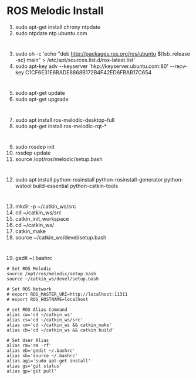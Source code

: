 # ROS Melodic Install
1. sudo apt-get install chrony ntpdate
2. sudo ntpdate ntp.ubuntu.com
#
3. sudo sh -c 'echo "deb http://packages.ros.org/ros/ubuntu $(lsb_release -sc) main" > /etc/apt/sources.list.d/ros-latest.list'
4. sudo apt-key adv --keyserver 'hkp://keyserver.ubuntu.com:80' --recv-key C1CF6E31E6BADE8868B172B4F42ED6FBAB17C654
#
5. sudo apt-get update
6. sudo apt-get upgrade
#
7. sudo apt install ros-melodic-desktop-full
8. sudo apt-get install ros-melodic-rqt-*
#
9. sudo rosdep init
10. rosdep update
11. source /opt/ros/melodic/setup.bash
#
12. sudo apt install python-rosinstall python-rosinstall-generator python-wstool build-essential python-catkin-tools
#
13. mkdir -p ~/catkin_ws/src
14. cd ~/catkin_ws/src
15. catkin_init_workspace
16. cd ~/catkin_ws/
17. catkin_make
18. source ~/catkin_ws/devel/setup.bash
#
19. gedit ~/.bashrc
```
# Set ROS Melodic
source /opt/ros/melodic/setup.bash
source ~/catkin_ws/devel/setup.bash

# Set ROS Network
# export ROS_MASTER_URI=http://localhost:11311
# export ROS_HOSTNAME=localhost

# set ROS Alias Command
alias cw='cd ~/catkin_ws'
alias cs='cd ~/catkin_ws/src'
alias cm='cd ~/catkin_ws && catkin_make'
alias cb='cd ~/catkin_ws && catkin build'

# Set User Alias
alias rm='rm -rf'
alias eb='gedit ~/.bashrc' 
alias sb='source ~/.bashrc'
alias agi='sudo apt-get install'  
alias gs='git status'  
alias gp='git pull'
```


